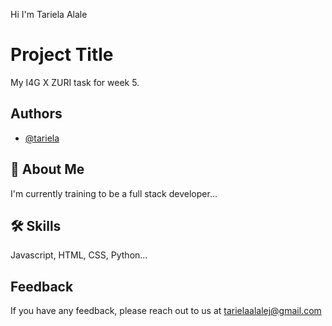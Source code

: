 Hi I'm Tariela Alale
# Project Title

My I4G X ZURI task for week 5.


## Authors

- [@tariela](https://www.github.com/tariela)


## 🚀 About Me
I'm currently training to be a full stack developer...


## 🛠 Skills
Javascript, HTML, CSS, Python...


## Feedback

If you have any feedback, please reach out to us at tarielaalalej@gmail.com

